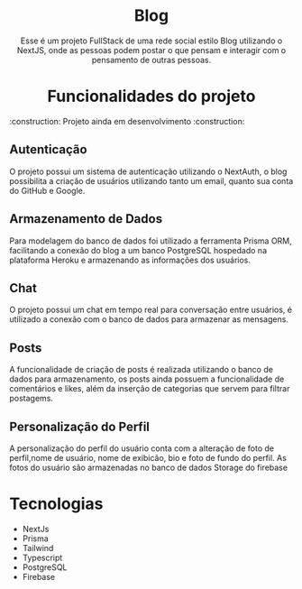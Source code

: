 <h1 align="center">Blog</h1>
<p align="center">Esse é um projeto FullStack de uma rede social estilo Blog utilizando o NextJS, onde as pessoas podem postar o que pensam e interagir com o pensamento de outras pessoas.</p>


<h1 align='center'> Funcionalidades do projeto</h1>
:construction: Projeto ainda em desenvolvimento :construction:

<h2>Autenticação</h2>
<p>O projeto possui um sistema de autenticação utilizando o NextAuth, o blog possibilita a criação de usuários utilizando tanto um email, quanto sua conta do GitHub e Google.</p>

<h2>Armazenamento de Dados</h2>
<p>Para modelagem do banco de dados foi utilizado a ferramenta Prisma ORM, facilitando a conexão do blog a um banco PostgreSQL hospedado na plataforma Heroku e armazenando as informações dos usuários.</p>

<h2>Chat</h2>
<p>O projeto possui um chat em tempo real para conversação entre usuários, é utilizado a conexão com o banco de dados para armazenar as mensagens.</p>

<h2>Posts</h2>
<p>A funcionalidade de criação de posts é realizada utilizando o banco de dados para armazenamento, os posts ainda possuem a funcionalidade de comentários e likes, além da inserção de categorias que servem para filtrar postagems.</p>

<h2>Personalização do Perfil</h2>
<p>A personalização do perfil do usuário conta com a alteração de foto de perfil,nome de usuário, nome de exibicão, bio e foto de fundo do perfil. As fotos do usuário são armazenadas no banco de dados Storage do firebase</p>

<h1>Tecnologias</h1>
<ul>
<li>NextJs</li>
<li>Prisma</li>
<li>Tailwind</li>
<li>Typescript</li>
<li>PostgreSQL</li>
<li>Firebase</li>
<ul>
